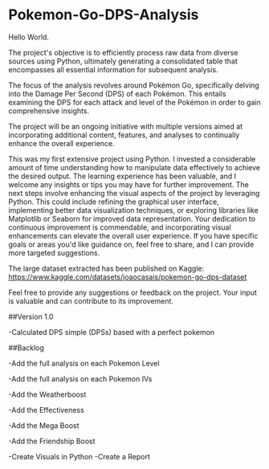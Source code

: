 # Pokemon-Go-DPS-Analysis
Hello World.

The project's objective is to efficiently process raw data from diverse sources using Python, ultimately generating a consolidated table that encompasses all essential information for subsequent analysis. 

The focus of the analysis revolves around Pokémon Go, specifically delving into the Damage Per Second (DPS) of each Pokémon. This entails examining the DPS for each attack and level of the Pokémon in order to gain comprehensive insights.

The project will be an ongoing initiative with multiple versions aimed at incorporating additional content, features, and analyses to continually enhance the overall experience.

This was my first extensive project using Python. I invested a considerable amount of time understanding how to manipulate data effectively to achieve the desired output. The learning experience has been valuable, and I welcome any insights or tips you may have for further improvement. The next steps involve enhancing the visual aspects of the project by leveraging Python. This could include refining the graphical user interface, implementing better data visualization techniques, or exploring libraries like Matplotlib or Seaborn for improved data representation. Your dedication to continuous improvement is commendable, and incorporating visual enhancements can elevate the overall user experience. If you have specific goals or areas you'd like guidance on, feel free to share, and I can provide more targeted suggestions.

The large dataset extracted has been published on Kaggle: https://www.kaggle.com/datasets/joaocasais/pokemon-go-dps-dataset

Feel free to provide any suggestions or feedback on the project. Your input is valuable and can contribute to its improvement.

##Version 1.0

-Calculated DPS simple (DPSs) based with a perfect pokemon


##Backlog

-Add the full analysis on each Pokemon Level

-Add the full analysis on each Pokemon IVs

-Add the Weatherboost

-Add the Effectiveness

-Add the Mega Boost

-Add the Friendship Boost

-Create Visuals in Python
-Create a Report
